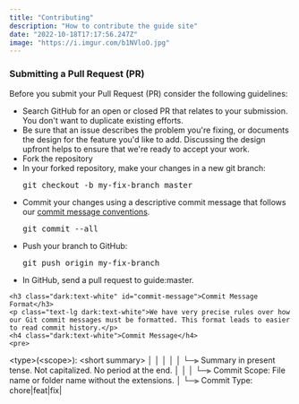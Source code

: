 ```yaml
---
title: "Contributing"
description: "How to contribute the guide site"
date: "2022-10-18T17:17:56.247Z"
image: "https://i.imgur.com/b1NVloO.jpg"
---
```


<div class="container mx-4 h-auto w-auto rounded-md bg-white px-6 py-4 shadow-lg dark:bg-deep-purple-570530 md:mx-auto">
  <article class="prose lg:prose-xl">
    <h3 class="dark:text-white">Submitting a Pull Request (PR)</h3>
    <p class="text-lg dark:text-white">Before you submit your Pull Request (PR) consider the following guidelines:</p>
    <ul class="list-disc">
      <li class="dark:text-white">Search GitHub for an open or closed PR that relates to your submission. You don't want to duplicate existing efforts.</li>
      <li class="dark:text-white">Be sure that an issue describes the problem you're fixing, or documents the design for the feature you'd like to add. Discussing the design upfront helps to ensure that we're ready to accept your work.</li>
      <li class="dark:text-white">Fork the repository</li>
      <li class="dark:text-white">In your forked repository, make your changes in a new git branch:</li>
      <pre>git checkout -b my-fix-branch master</pre>
      <li class="dark:text-white">Commit your changes using a descriptive commit message that follows our <a class="dark:text-white" href="#commit-message">commit message conventions</a>.</li>
      <pre>git commit --all</pre>
      <li class="dark:text-white">Push your branch to GitHub:</li>
      <pre>git push origin my-fix-branch</pre>
      <li class="dark:text-white">In GitHub, send a pull request to guide:master.</li>
    </ul>

    <h3 class="dark:text-white" id="commit-message">Commit Message Format</h3>
    <p class="text-lg dark:text-white">We have very precise rules over how our Git commit messages must be formatted. This format leads to easier to read commit history.</p>
    <h4 class="dark:text-white">Commit Message</h4>
    <pre>
&lt;type&gt;(&lt;scope&gt;): &lt;short summary&gt;
   │      │             │
   │      │             └─⫸ Summary in present tense. Not capitalized. No period at the end.
   │      │
   │      └─⫸ Commit Scope: File name or folder name without the extensions.
   │
   └─⫸ Commit Type: chore|feat|fix|
    </pre>
  </article>
</div>

